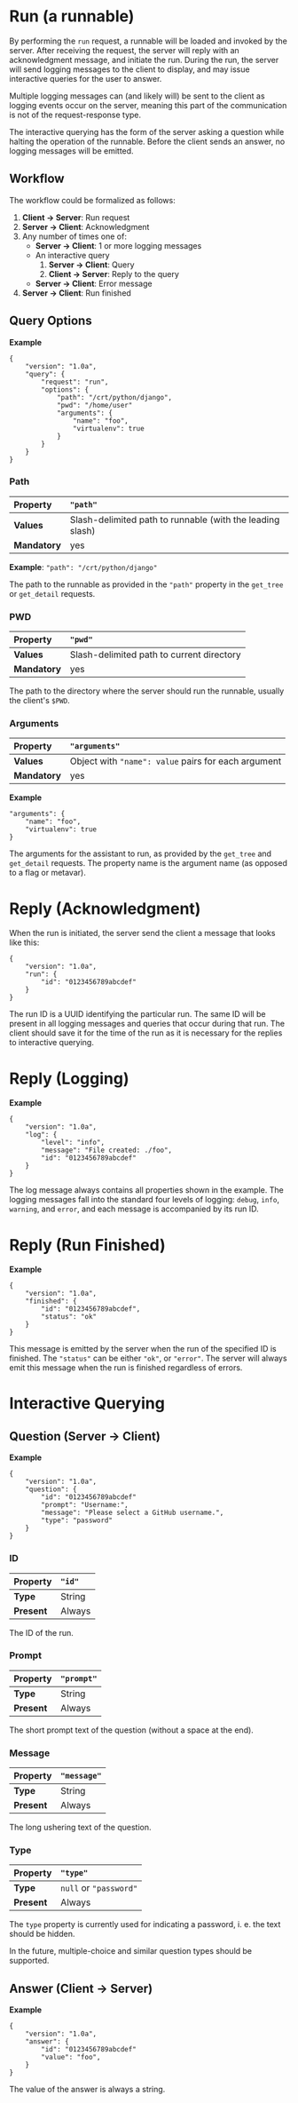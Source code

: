 # Run (a runnable)

By performing the `run` request, a runnable will be loaded and invoked by the
server. After receiving the request, the server will reply with an
acknowledgment message, and initiate the run. During the run, the server will
send logging messages to the client to display, and may issue interactive
queries for the user to answer.

Multiple logging messages can (and likely will) be sent to the client as
logging events occur on the server, meaning this part of the communication is
not of the request-response type.

The interactive querying has the form of the server asking a question while
halting the operation of the runnable. Before the client sends an answer, no
logging messages will be emitted.

## Workflow

The workflow could be formalized as follows:

1. **Client → Server**: Run request
1. **Server → Client**: Acknowledgment
1. Any number of times one of:
    * **Server → Client**: 1 or more logging messages
    * An interactive query
        1. **Server → Client**: Query
        1. **Client → Server**: Reply to the query
    * **Server → Client**: Error message
1. **Server → Client**: Run finished

## Query Options

**Example**

```
{
    "version": "1.0a",
    "query": {
        "request": "run",
        "options": {
            "path": "/crt/python/django",
            "pwd": "/home/user"
            "arguments": {
                "name": "foo",
                "virtualenv": true
            }
        }
    }
}
```

### Path

|**Property** | `"path"`|
| :---------- | :--- |
|**Values**   | Slash-delimited path to runnable (with the leading slash) |
|**Mandatory**| yes |

**Example**: `"path": "/crt/python/django"`

The path to the runnable as provided in the `"path"` property in the `get_tree`
or `get_detail` requests.

### PWD

|**Property** | `"pwd"`|
| :---------- | :--- |
|**Values**   | Slash-delimited path to current directory |
|**Mandatory**| yes |

The path to the directory where the server should run the runnable, usually the
client's `$PWD`.

### Arguments

|**Property** | `"arguments"`|
| :---------- | :--- |
|**Values**   | Object with `"name": value` pairs for each argument |
|**Mandatory**| yes |

**Example**

```
"arguments": {
    "name": "foo",
    "virtualenv": true
}
```

The arguments for the assistant to run, as provided by the `get_tree` and
`get_detail` requests. The property name is the argument name (as opposed to a
flag or metavar).

# Reply (Acknowledgment)

When the run is initiated, the server send the client a message that looks like
this:

```
{
    "version": "1.0a",
    "run": {
        "id": "0123456789abcdef"
    }
}
```

The run ID is a UUID identifying the particular run. The same ID will be
present in all logging messages and queries that occur during that run. The
client should save it for the time of the run as it is necessary for the
replies to interactive querying.

# Reply (Logging)

**Example**

```
{
    "version": "1.0a",
    "log": {
        "level": "info",
        "message": "File created: ./foo",
        "id": "0123456789abcdef"
    }
}
```

The log message always contains all properties shown in the example. The
logging messages fall into the standard four levels of logging: `debug`,
`info`, `warning`, and `error`, and each message is accompanied by its run ID.

# Reply (Run Finished)

**Example**

```
{
    "version": "1.0a",
    "finished": {
        "id": "0123456789abcdef",
        "status": "ok"
    }
}
```

This message is emitted by the server when the run of the specified ID is
finished. The `"status"` can be either `"ok"`, or `"error"`. The server will
always emit this message when the run is finished regardless of errors.

# Interactive Querying

## Question (Server → Client)

**Example**

```
{
    "version": "1.0a",
    "question": {
        "id": "0123456789abcdef"
        "prompt": "Username:",
        "message": "Please select a GitHub username.",
        "type": "password"
    }
}
```

### ID

| **Property** | `"id"` |
| :---------- | :------ |
| **Type** | String |
| **Present** | Always |

The ID of the run.

### Prompt

| **Property** | `"prompt"` |
| :---------- | :------ |
| **Type** | String |
| **Present** | Always |

The short prompt text of the question (without a space at the end).

### Message

| **Property** | `"message"` |
| :---------- | :------ |
| **Type** | String |
| **Present** | Always |

The long ushering text of the question.

### Type

| **Property** | `"type"` |
| :---------- | :------ |
| **Type** | `null` or `"password"` |
| **Present** | Always |

The `type` property is currently used for indicating a password, i. e. the text
should be hidden.

In the future, multiple-choice and similar question types should be supported.

## Answer (Client → Server)

**Example**

```
{
    "version": "1.0a",
    "answer": {
        "id": "0123456789abcdef"
        "value": "foo",
    }
}
```

The value of the answer is always a string.
